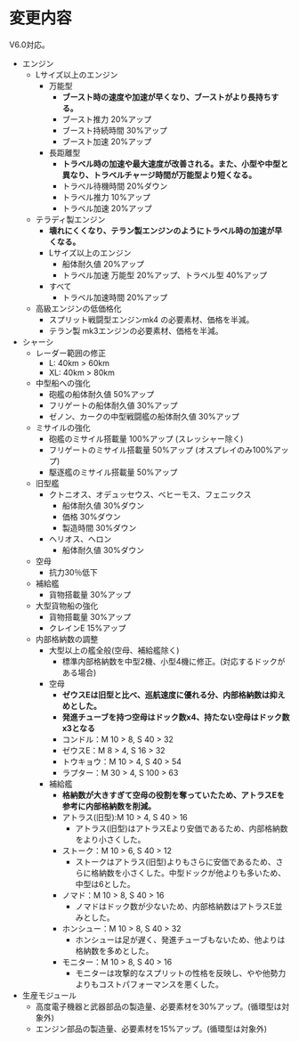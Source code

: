 # 変更内容

V6.0対応。

* エンジン
  * Lサイズ以上のエンジン
    * 万能型
      * **ブースト時の速度や加速が早くなり、ブーストがより長持ちする。**
      * ブースト推力 20%アップ
      * ブースト持続時間 30%アップ
      * ブースト加速 20%アップ
    * 長距離型
      * **トラベル時の加速や最大速度が改善される。また、小型や中型と異なり、トラベルチャージ時間が万能型より短くなる。**
      * トラベル待機時間 20%ダウン
      * トラベル推力 10%アップ
      * トラベル加速 20%アップ
  * テラディ製エンジン
    * **壊れにくくなり、テラン製エンジンのようにトラベル時の加速が早くなる。**
    * Lサイズ以上のエンジン
      * 船体耐久値 20%アップ
      * トラベル加速 万能型 20%アップ、トラベル型 40%アップ
    * すべて
      * トラベル加速時間 20%アップ
  * 高級エンジンの低価格化
    * スプリット戦闘型エンジンmk4 の必要素材、価格を半減。
    * テラン製 mk3エンジンの必要素材、価格を半減。
* シャーシ
  * レーダー範囲の修正
    * L: 40km > 60km
    * XL: 40km > 80km
  * 中型船への強化
    * 砲艦の船体耐久値 50%アップ
    * フリゲートの船体耐久値 30%アップ
    * ゼノン、カークの中型戦闘艦の船体耐久値 30%アップ
  * ミサイルの強化
    * 砲艦のミサイル搭載量 100%アップ (スレッシャー除く)
    * フリゲートのミサイル搭載量 50%アップ (オスプレイのみ100%アップ)
    * 駆逐艦のミサイル搭載量 50%アップ
  * 旧型艦
    * クトニオス、オデュッセウス、ベヒーモス、フェニックス
      * 船体耐久値 30%ダウン
      * 価格 30%ダウン
      * 製造時間 30%ダウン
    * ヘリオス、ヘロン
      * 船体耐久値 30%ダウン
  * 空母
    * 抗力30％低下
  * 補給艦
    * 貨物搭載量 30%アップ
  * 大型貨物船の強化
    * 貨物搭載量 30%アップ
    * クレインE 15%アップ
  * 内部格納数の調整
    * 大型以上の艦全般(空母、補給艦除く)
      * 標準内部格納数を中型2機、小型4機に修正。(対応するドックがある場合)
    * 空母
      * **ゼウスEは旧型と比べ、巡航速度に優れる分、内部格納数は抑えめとした。**
      * **発進チューブを持つ空母はドック数x4、持たない空母はドック数x3となる**
      * コンドル：M 10 > 8, S 40 > 32
      * ゼウスE：M 8 > 4, S 16 > 32
      * トウキョウ：M 10 > 4, S 40 > 54
      * ラプター：M 30 > 4, S 100 > 63
    * 補給艦
      * **格納数が大きすぎて空母の役割を奪っていたため、アトラスEを参考に内部格納数を削減。**
      * アトラス(旧型):M 10 > 4, S 40 > 16
        * アトラス(旧型)はアトラスEより安価であるため、内部格納数をより小さくした。
      * ストーク：M 10 > 6, S 40 > 12
        * ストークはアトラス(旧型)よりもさらに安価であるため、さらに格納数を小さくした。中型ドックが他よりも多いため、中型は6とした。
      * ノマド：M 10 > 8, S 40 > 16
        * ノマドはドック数が少ないため、内部格納数はアトラスE並みとした。
      * ホンシュー：M 10 > 8, S 40 > 32
        * ホンシューは足が遅く、発進チューブもないため、他よりは格納数を多めとした。
      * モニター：M 10 > 8, S 40 > 16
        * モニターは攻撃的なスプリットの性格を反映し、やや他勢力よりもコストパフォーマンスを悪くした。
* 生産モジュール
  * 高度電子機器と武器部品の製造量、必要素材を30%アップ。(循環型は対象外)
  * エンジン部品の製造量、必要素材を15%アップ。(循環型は対象外)